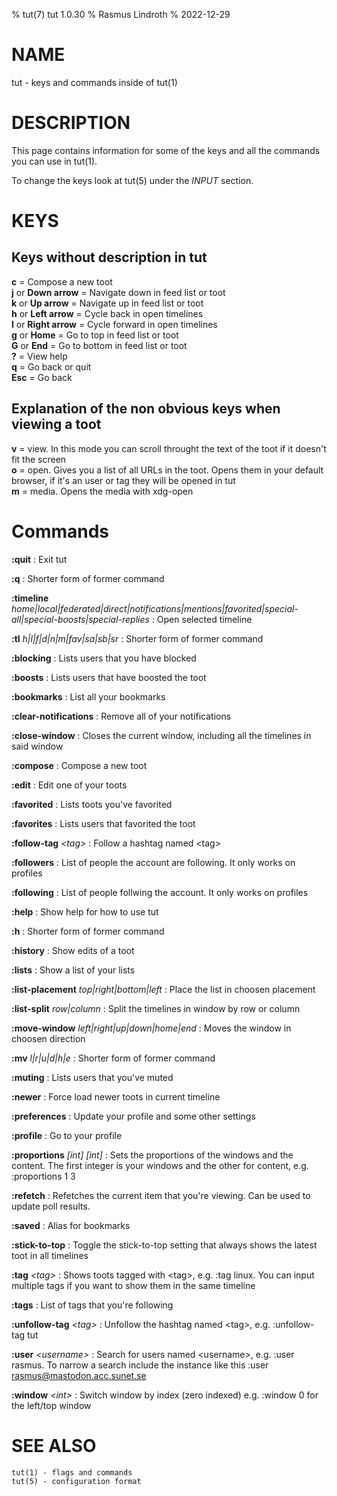 % tut(7) tut 1.0.30
% Rasmus Lindroth
% 2022-12-29

# NAME
tut - keys and commands inside of tut(1)

# DESCRIPTION
This page contains information for some of the keys and all the commands you can use in tut(1).

To change the keys look at tut(5) under the *INPUT* section. 

# KEYS
## Keys without description in tut
**c** = Compose a new toot  
**j** or **Down arrow** = Navigate down in feed list or toot  
**k** or **Up arrow** = Navigate up in feed list or toot  
**h** or **Left arrow** = Cycle back in open timelines  
**l** or **Right arrow** = Cycle forward in open timelines  
**g** or **Home** = Go to top in feed list or toot  
**G** or **End** = Go to bottom in feed list or toot  
**?** = View help  
**q** = Go back or quit  
**Esc** = Go back

## Explanation of the non obvious keys when viewing a toot
**v** = view. In this mode you can scroll throught the text of the toot if it doesn\'t fit the screen  
**o** = open. Gives you a list of all URLs in the toot. Opens them in your default browser, if it\'s an user or tag they will be opened in tut  
**m** = media. Opens the media with xdg-open

# Commands
**:quit**
: Exit tut

**:q**
: Shorter form of former command

**:timeline** *home|local|federated|direct|notifications|mentions|favorited|special-all|special-boosts|special-replies*
: Open selected timeline

**:tl** *h|l|f|d|n|m|fav|sa|sb|sr*
: Shorter form of former command

**:blocking**
: Lists users that you have blocked

**:boosts**
: Lists users that have boosted the toot

**:bookmarks**
: List all your bookmarks

**:clear-notifications**
: Remove all of your notifications

**:close-window**
: Closes the current window, including all the timelines in said window

**:compose**
: Compose a new toot

**:edit**
: Edit one of your toots

**:favorited**
: Lists toots  you\'ve favorited

**:favorites**
: Lists users that favorited the toot

**:follow-tag** *\<tag\>*
: Follow a hashtag named \<tag\>

**:followers**
: List of people the account are following. It only works on profiles

**:following**
: List of people follwing the account. It only works on profiles

**:help**
: Show help for how to use tut

**:h**
: Shorter form of former command

**:history**
: Show edits of a toot

**:lists**
: Show a list of your lists

**:list-placement** *top|right|bottom|left*
: Place the list in choosen placement

**:list-split** *row|column*
: Split the timelines in window by row or column

**:move-window** *left|right|up|down|home|end*
: Moves the window in choosen direction

**:mv** *l|r|u|d|h|e*
: Shorter form of former command

**:muting**
: Lists users that you\'ve muted

**:newer**
: Force load newer toots in current timeline

**:preferences**
: Update your profile and some other settings

**:profile**
: Go to your profile

**:proportions** *[int] [int]*
: Sets the proportions of the windows and the content. The first integer is your windows and the other for content, e.g. :proportions 1 3

**:refetch**
: Refetches the current item that you\'re viewing. Can be used to update poll results.

**:saved**
: Alias for bookmarks

**:stick-to-top**
: Toggle the stick-to-top setting that always shows the latest toot in all timelines

**:tag** *\<tag\>*
: Shows toots tagged with \<tag\>, e.g. :tag linux. You can input multiple tags if you want to show them in the same timeline

**:tags**
: List of tags that you\'re following

**:unfollow-tag** *\<tag\>*
: Unfollow the hashtag named \<tag\>, e.g. :unfollow-tag tut

**:user** *\<username\>*
: Search for users named \<username\>, e.g. :user rasmus. To narrow a search include the instance like this :user rasmus@mastodon.acc.sunet.se

**:window** *\<int\>*
: Switch window by index (zero indexed) e.g. :window 0 for the left/top window

# SEE ALSO
    tut(1) - flags and commands
    tut(5) - configuration format
